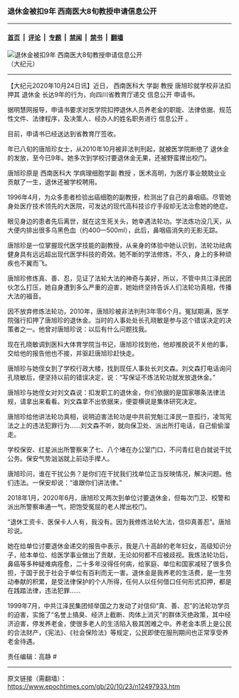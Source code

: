 ### 退休金被扣9年 西南医大8旬教授申请信息公开

---

#### [首页](../../../..?n12497933) &nbsp;|&nbsp; [评论](../../../../../epoch-comment?n12497933) &nbsp;|&nbsp; [专题](../../../../../epoch-special?n12497933) &nbsp;|&nbsp; [禁闻](../../../../../epoch-news?n12497933) &nbsp;|&nbsp; [禁书](../../../../../books?n12497933) &nbsp;|&nbsp; [翻墙](https://github.com/gfw-breaker/nogfw/blob/master/README.md?n12497933)


<div><img alt="退休金被扣9年 西南医大8旬教授申请信息公开" class="attachment-djy_600_400 size-djy_600_400 wp-post-image" src="https://i.epochtimes.com/assets/uploads/2020/10/download.jpeg"/>
<div class="caption">
 （大纪元）
</div></div><hr/><div class="post_content" id="artbody" itemprop="articleBody">
 <!-- article content begin -->
 <p>
  【大纪元2020年10月24日讯】近日，
  <ok href="https://www.epochtimes.com/gb/tag/%E8%A5%BF%E5%8D%97%E5%8C%BB%E7%A7%91%E5%A4%A7.html">
   西南医科大
  </ok>
  学副
  <ok href="https://www.epochtimes.com/gb/tag/%E6%95%99%E6%8E%88.html">
   教授
  </ok>
  唐旭珍就学校非法扣押其
  <ok href="https://www.epochtimes.com/gb/tag/%E9%80%80%E4%BC%91%E9%87%91.html">
   退休金
  </ok>
  长达9年的行为，向四川省教育厅递交
  <ok href="https://www.epochtimes.com/gb/tag/%E4%BF%A1%E6%81%AF%E5%85%AC%E5%BC%80.html">
   信息公开
  </ok>
  申请书。
 </p>
 <p>
  据明慧网报导，申请书要求对医学院扣押退休人员养老金的职能、法律依据、规范性文件、法律程序，及决策人、经办人的姓名职务进行
  <ok href="https://www.epochtimes.com/gb/tag/%E4%BF%A1%E6%81%AF%E5%85%AC%E5%BC%80.html">
   信息公开
  </ok>
  。
 </p>
 <p>
  目前，申请书已经送达到省教育厅签收。
 </p>
 <p>
  年已八旬的唐旭珍女士，从2010年10月被非法判刑起，就被医学院断绝了
  <ok href="https://www.epochtimes.com/gb/tag/%E9%80%80%E4%BC%91%E9%87%91.html">
   退休金
  </ok>
  的发放，至今已9年。她多次到学校讨要退休金无果，还被野蛮撵出校门。
 </p>
 <p>
  唐旭珍原是
  <ok href="https://www.epochtimes.com/gb/tag/%E8%A5%BF%E5%8D%97%E5%8C%BB%E7%A7%91%E5%A4%A7.html">
   西南医科大
  </ok>
  学病理细胞学副
  <ok href="https://www.epochtimes.com/gb/tag/%E6%95%99%E6%8E%88.html">
   教授
  </ok>
  ，医术高明，为医疗事业兢兢业业贡献了一生，退休还被学校聘用。
 </p>
 <p>
  1996年4月，为众多患者检验出癌细胞的副教授，检测出了自己的鼻咽癌。尽管她身处医疗技术领先的大医院，可发达的现代高科技诊疗手段却无法治愈她的绝症。
 </p>
 <p>
  眼见身边的患者先后离世，就在这生死关头，她幸遇法轮功。学法炼功没几天，从大便内排出很多乌黑色血（约400—500ml），此后，鼻咽癌消失的无影无踪。
 </p>
 <p>
  唐旭珍是一位掌握现代医学技能的副教授，从亲身的体验中她认识到，法轮功祛病健身具有远远超出现代医学科技的奇效。她不断的学法修炼，不久，身上的多种顽疾也不翼而飞。
 </p>
 <p>
  唐旭珍修炼真、善、忍，见证了法轮大法的神奇与美好，所以，不管中共江泽民团伙怎么打压，她自身遭到多么严重的迫害，她始终坚持告诉人们法轮功真相，传播大法的福音。
 </p>
 <p>
  因不放弃修炼法轮功，2010年，唐旭珍被非法判刑3年零6个月。冤狱期满，医学院强行扣押了唐旭珍的退休金。当时的人事处处长孔晓敏是参与这个错误决定的决策者之一。他曾对唐旭珍说：以后有什么问题找我。
 </p>
 <p>
  现在孔晓敏调到医科大体育学院当书记，唐旭珍找到他，他却推脱说不关他的事，交给他的报告他也不接，并驱赶唐旭珍赶快走。
 </p>
 <p>
  唐旭珍与她侄女到了学校行政大楼，找到现任人事处长刘文森。刘文森打电话询问孔晓敏后，便坚持以前的错误决定，说：“写保证不炼法轮功就发放退休金。”
 </p>
 <p>
  唐旭珍与她侄女对刘文森说：扣发职工的退休金，你们依据的是国家哪条法律法规，请拿出来看看。刘文森拿不出依据来，便耍横说是集体研究决定。
 </p>
 <p>
  唐旭珍给他讲法轮功真相，说明迫害法轮功是中共前党魁江泽民一意孤行，凌驾宪法之上的违法犯罪行为……刘文森不听，就向保卫处、派出所打电话，自己偷偷溜走。
 </p>
 <p>
  学校保安、红星派出所警察来了七、八个堵在办公室门口，不问青红皂白就说干扰公务。保安气势汹汹就上前动手撵人。
 </p>
 <p>
  唐旭珍问，谁在干扰公务？是你们在干扰我们找单位正当反映情况，解决问题。他们违法。一保安却说：“谁跟你们讲法律。”
 </p>
 <p>
  2018年1月，2020年6月，唐旭珍又两次到单位讨要退休金，但每次门卫、校警和派出所警察串通一气，把饱受冤屈的老人撵出校门。
 </p>
 <p>
  “退休工资卡、医保卡人人有，我没有。因为我修炼法轮大法，信仰真善忍”。唐旭珍说。
 </p>
 <p>
  她在给单位讨要退休金递交的报告中表示，我是八十高龄的老年妇女，高级知识分子，给本单位、给医学事业做出了贡献，无论如何都不应被歧视。我炼法轮功后，鼻癌等多种疑难病痊愈，二十多年没得任何病，给家庭、单位和国家减轻了很多负担，于国于民于社会于单位有百利而无一害。退休金是我养老的生活费，是一生劳动奉献的积累，是受法律保护的个人所得，任何人以任何借口任何形式扣押，都是在践踏法律，违法犯罪……
 </p>
 <p>
  1999年7月，中共江泽民集团倾举国之力发动了对信仰“真、善、忍”的法轮功学员的迫害，实施了“名誉上搞臭、经济上截断、肉体上消灭”的群体灭绝政策，其中经济迫害，停发养老金，使很多老人的生活陷入极其困难之中。养老金本质上是公民的合法财产，《宪法》、《社会保险法》等规定，公民即使在服刑期间也正常享受养老金待遇。
 </p>
 <p>
  责任编辑：高静 #
 </p>
 <!-- article content end -->
 <div id="below_article_ad">
 </div>
</div>


---

原文链接（需翻墙）：https://www.epochtimes.com/gb/20/10/23/n12497933.htm